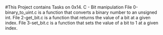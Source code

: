 #This Project contains Tasks on 0x14. C - Bit manipulation
File 0-binary_to_uint.c is a function that converts a binary number to an unsigned int.
File 2-get_bit.c is a function that returns the value of a bit at a given index.
File 3-set_bit.c is a function that sets the value of a bit to 1 at a given index.